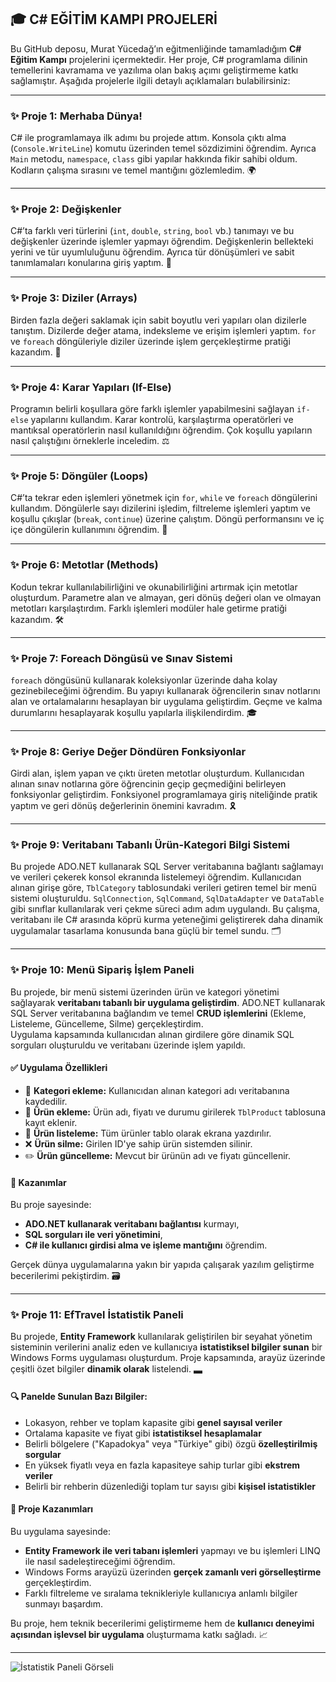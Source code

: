 ## 🎓 C# EĞİTİM KAMPI PROJELERİ

Bu GitHub deposu, Murat Yücedağ’ın eğitmenliğinde tamamladığım **C# Eğitim Kampı** projelerini içermektedir. Her proje, C# programlama dilinin temellerini kavramama ve yazılıma olan bakış açımı geliştirmeme katkı sağlamıştır. Aşağıda projelerle ilgili detaylı açıklamaları bulabilirsiniz:

---

### ✨ Proje 1: Merhaba Dünya!

C# ile programlamaya ilk adımı bu projede attım. Konsola çıktı alma (`Console.WriteLine`) komutu üzerinden temel sözdizimini öğrendim. Ayrıca `Main` metodu, `namespace`, `class` gibi yapılar hakkında fikir sahibi oldum. Kodların çalışma sırasını ve temel mantığını gözlemledim. 🌍

---

### ✨ Proje 2: Değişkenler

C#’ta farklı veri türlerini (`int`, `double`, `string`, `bool` vb.) tanımayı ve bu değişkenler üzerinde işlemler yapmayı öğrendim. Değişkenlerin bellekteki yerini ve tür uyumluluğunu öğrendim. Ayrıca tür dönüşümleri ve sabit tanımlamaları konularına giriş yaptım. 🔢

---

### ✨ Proje 3: Diziler (Arrays)

Birden fazla değeri saklamak için sabit boyutlu veri yapıları olan dizilerle tanıştım. Dizilerde değer atama, indeksleme ve erişim işlemleri yaptım. `for` ve `foreach` döngüleriyle diziler üzerinde işlem gerçekleştirme pratiği kazandım. 🧩

---

### ✨ Proje 4: Karar Yapıları (If-Else)

Programın belirli koşullara göre farklı işlemler yapabilmesini sağlayan `if-else` yapılarını kullandım. Karar kontrolü, karşılaştırma operatörleri ve mantıksal operatörlerin nasıl kullanıldığını öğrendim. Çok koşullu yapıların nasıl çalıştığını örneklerle inceledim. ⚖️

---

### ✨ Proje 5: Döngüler (Loops)

C#’ta tekrar eden işlemleri yönetmek için `for`, `while` ve `foreach` döngülerini kullandım. Döngülerle sayı dizilerini işledim, filtreleme işlemleri yaptım ve koşullu çıkışlar (`break`, `continue`) üzerine çalıştım. Döngü performansını ve iç içe döngülerin kullanımını öğrendim. 🔄

---

### ✨ Proje 6: Metotlar (Methods)

Kodun tekrar kullanılabilirliğini ve okunabilirliğini artırmak için metotlar oluşturdum. Parametre alan ve almayan, geri dönüş değeri olan ve olmayan metotları karşılaştırdım. Farklı işlemleri modüler hale getirme pratiği kazandım. 🛠️

---

### ✨ Proje 7: Foreach Döngüsü ve Sınav Sistemi

`foreach` döngüsünü kullanarak koleksiyonlar üzerinde daha kolay gezinebileceğimi öğrendim. Bu yapıyı kullanarak öğrencilerin sınav notlarını alan ve ortalamalarını hesaplayan bir uygulama geliştirdim. Geçme ve kalma durumlarını hesaplayarak koşullu yapılarla ilişkilendirdim. 🎓

---

### ✨ Proje 8: Geriye Değer Döndüren Fonksiyonlar

Girdi alan, işlem yapan ve çıktı üreten metotlar oluşturdum. Kullanıcıdan alınan sınav notlarına göre öğrencinin geçip geçmediğini belirleyen fonksiyonlar geliştirdim. Fonksiyonel programlamaya giriş niteliğinde pratik yaptım ve geri dönüş değerlerinin önemini kavradım. 🎗️

---

### ✨ Proje 9: Veritabanı Tabanlı Ürün-Kategori Bilgi Sistemi

Bu projede ADO.NET kullanarak SQL Server veritabanına bağlantı sağlamayı ve verileri çekerek konsol ekranında listelemeyi öğrendim. Kullanıcıdan alınan girişe göre, `TblCategory` tablosundaki verileri getiren temel bir menü sistemi oluşturuldu. `SqlConnection`, `SqlCommand`, `SqlDataAdapter` ve `DataTable` gibi sınıflar kullanılarak veri çekme süreci adım adım uygulandı. Bu çalışma, veritabanı ile C# arasında köprü kurma yeteneğimi geliştirerek daha dinamik uygulamalar tasarlama konusunda bana güçlü bir temel sundu. 🗂️

---

### ✨ Proje 10: Menü Sipariş İşlem Paneli

Bu projede, bir menü sistemi üzerinden ürün ve kategori yönetimi sağlayarak **veritabanı tabanlı bir uygulama geliştirdim**. ADO.NET kullanarak SQL Server veritabanına bağlandım ve temel **CRUD işlemlerini** (Ekleme, Listeleme, Güncelleme, Silme) gerçekleştirdim.  
Uygulama kapsamında kullanıcıdan alınan girdilere göre dinamik SQL sorguları oluşturuldu ve veritabanı üzerinde işlem yapıldı.

#### ✅ Uygulama Özellikleri

- 📌 **Kategori ekleme:** Kullanıcıdan alınan kategori adı veritabanına kaydedilir.
- 🛒 **Ürün ekleme:** Ürün adı, fiyatı ve durumu girilerek `TblProduct` tablosuna kayıt eklenir.
- 📃 **Ürün listeleme:** Tüm ürünler tablo olarak ekrana yazdırılır.
- ❌ **Ürün silme:** Girilen ID'ye sahip ürün sistemden silinir.
- ✏️ **Ürün güncelleme:** Mevcut bir ürünün adı ve fiyatı güncellenir.

#### 🎯 Kazanımlar

Bu proje sayesinde:

- **ADO.NET kullanarak veritabanı bağlantısı** kurmayı,
- **SQL sorguları ile veri yönetimini**,
- **C# ile kullanıcı girdisi alma ve işleme mantığını** öğrendim.

Gerçek dünya uygulamalarına yakın bir yapıda çalışarak yazılım geliştirme becerilerimi pekiştirdim. 🗃️

---

### ✨ Proje 11: EfTravel İstatistik Paneli

Bu projede, **Entity Framework** kullanılarak geliştirilen bir seyahat yönetim sisteminin verilerini analiz eden ve kullanıcıya **istatistiksel bilgiler sunan** bir Windows Forms uygulaması oluşturdum. Proje kapsamında, arayüz üzerinde çeşitli özet bilgiler **dinamik olarak** listelendi. 🬭

#### 🔍 Panelde Sunulan Bazı Bilgiler:

* Lokasyon, rehber ve toplam kapasite gibi **genel sayısal veriler**
* Ortalama kapasite ve fiyat gibi **istatistiksel hesaplamalar**
* Belirli bölgelere ("Kapadokya" veya "Türkiye" gibi) özgü **özelleştirilmiş sorgular**
* En yüksek fiyatlı veya en fazla kapasiteye sahip turlar gibi **ekstrem veriler**
* Belirli bir rehberin düzenlediği toplam tur sayısı gibi **kişisel istatistikler**

#### 🚀 Proje Kazanımları

Bu uygulama sayesinde:

* **Entity Framework ile veri tabanı işlemleri** yapmayı ve bu işlemleri LINQ ile nasıl sadeleştireceğimi öğrendim.
* Windows Forms arayüzü üzerinden **gerçek zamanlı veri görselleştirme** gerçekleştirdim.
* Farklı filtreleme ve sıralama teknikleriyle kullanıcıya anlamlı bilgiler sunmayı başardım.

Bu proje, hem teknik becerilerimi geliştirmeme hem de **kullanıcı deneyimi açısından işlevsel bir uygulama** oluşturmama katkı sağladı. 📈

---

![İstatistik Paneli Görseli](./Ekran%20g%C3%B6r%C3%BCnt%C3%BCs%C3%BC%202025-05-25%20014620.png)

